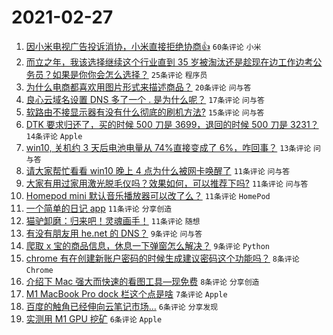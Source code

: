 # 2021-02-27

1. [因小米电视广告投诉消协，小米直接拒绝协商👍](https://www.v2ex.com/t/756703) `60条评论` `小米`
1. [而立之年，我该选择继续这个行业直到 35 岁被淘汰还是趁现在边工作边考公务员？如果是你你会怎么选择？](https://www.v2ex.com/t/756688) `25条评论` `程序员`
1. [为什么电商都喜欢用图片形式来描述商品？](https://www.v2ex.com/t/756683) `20条评论` `问与答`
1. [良心云域名设置 DNS 多了一个 . 是为什么呢？](https://www.v2ex.com/t/756689) `17条评论` `问与答`
1. [软路由不接显示器有没有什么彻底的刷机方法?](https://www.v2ex.com/t/756678) `15条评论` `问与答`
1. [DTK 要求归还了，买的时候 500 刀是 3699，退回的时候 500 刀是 3231？](https://www.v2ex.com/t/756679) `14条评论` `Apple`
1. [win10, 关机约 3 天后电池电量从 74%直接变成了 6%，咋回事？](https://www.v2ex.com/t/756698) `13条评论` `问与答`
1. [请大家帮忙看看 win10 晚上 4 点为什么被网卡唤醒了](https://www.v2ex.com/t/756715) `11条评论` `问与答`
1. [大家有用过家用激光脱毛仪吗？效果如何，可以推荐下吗?](https://www.v2ex.com/t/756694) `11条评论` `问与答`
1. [Homepod mini 默认音乐播放器可以改了么？](https://www.v2ex.com/t/756685) `11条评论` `HomePod`
1. [一个简单的日记 app](https://www.v2ex.com/t/756673) `11条评论` `分享创造`
1. [猫驴卸磨：归来吧！灵魂画手！](https://www.v2ex.com/t/756669) `11条评论` `随想`
1. [有没有朋友用 he.net 的 DNS？](https://www.v2ex.com/t/756716) `9条评论` `问与答`
1. [爬取 x 宝的商品信息，休息一下弹窗怎么解决？](https://www.v2ex.com/t/756671) `9条评论` `Python`
1. [chrome 有在创建新账户密码的时候生成建议密码这个功能吗？](https://www.v2ex.com/t/756699) `8条评论` `Chrome`
1. [介绍下 Mac 强大而快速的看图工具—现免费](https://www.v2ex.com/t/756672) `8条评论` `分享创造`
1. [M1 MacBook Pro dock 栏这个点是啥](https://www.v2ex.com/t/756720) `7条评论` `Apple`
1. [百度的触角已经伸向云笔记市场…](https://www.v2ex.com/t/756700) `6条评论` `分享发现`
1. [实测用 M1 GPU 挖矿](https://www.v2ex.com/t/756677) `6条评论` `Apple`
